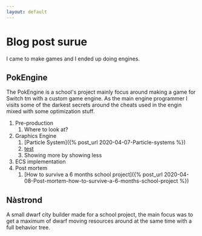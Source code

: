 ```yaml
---
layout: default
---
```



# Blog post surue

I came to make games and I ended up doing engines.

## PokEngine

The PokEngine is a school's project mainly focus around making a game for Switch tm with a custom game engine. As the main engine programmer I visits some of the darkest secrets around the cheats used in the engin mixed with some optimization stuff.
1. Pre-production
    1. Where to look at?
2. Graphics Engine
    1. [Particle System]({% post_url 2020-04-07-Particle-systems %}) 
    2. [test](test.md)
    3. Showing more by showing less
3. ECS implementation
4. Post mortem
    1. [How to survive a 6 months school project]({% post_url 2020-04-08-Post-mortem-how-to-survive-a-6-months-school-project %}) 

## Nàstrond

A small dwarf city builder made for a school project, the main focus was to get a maximum of dwarf moving resources around at the same time with a full behavior tree.

